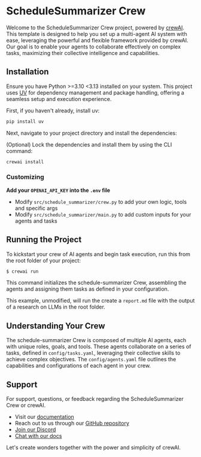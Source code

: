 # ScheduleSummarizer Crew

Welcome to the ScheduleSummarizer Crew project, powered by [crewAI](https://crewai.com). This template is designed to
help you set up a multi-agent AI system with ease, leveraging the powerful and flexible framework provided by crewAI.
Our goal is to enable your agents to collaborate effectively on complex tasks, maximizing their collective intelligence
and capabilities.

## Installation

Ensure you have Python >=3.10 <3.13 installed on your system. This project uses [UV](https://docs.astral.sh/uv/) for
dependency management and package handling, offering a seamless setup and execution experience.

First, if you haven't already, install uv:

```bash
pip install uv
```

Next, navigate to your project directory and install the dependencies:

(Optional) Lock the dependencies and install them by using the CLI command:

```bash
crewai install
```

### Customizing

**Add your `OPENAI_API_KEY` into the `.env` file**

- Modify `src/schedule_summarizer/crew.py` to add your own logic, tools and specific args
- Modify `src/schedule_summarizer/main.py` to add custom inputs for your agents and tasks

## Running the Project

To kickstart your crew of AI agents and begin task execution, run this from the root folder of your project:

```bash
$ crewai run
```

This command initializes the schedule-summarizer Crew, assembling the agents and assigning them tasks as defined in your
configuration.

This example, unmodified, will run the create a `report.md` file with the output of a research on LLMs in the root
folder.

## Understanding Your Crew

The schedule-summarizer Crew is composed of multiple AI agents, each with unique roles, goals, and tools. These agents
collaborate on a series of tasks, defined in `config/tasks.yaml`, leveraging their collective skills to achieve complex
objectives. The `config/agents.yaml` file outlines the capabilities and configurations of each agent in your crew.

## Support

For support, questions, or feedback regarding the ScheduleSummarizer Crew or crewAI.

- Visit our [documentation](https://docs.crewai.com)
- Reach out to us through our [GitHub repository](https://github.com/joaomdmoura/crewai)
- [Join our Discord](https://discord.com/invite/X4JWnZnxPb)
- [Chat with our docs](https://chatg.pt/DWjSBZn)

Let's create wonders together with the power and simplicity of crewAI.
